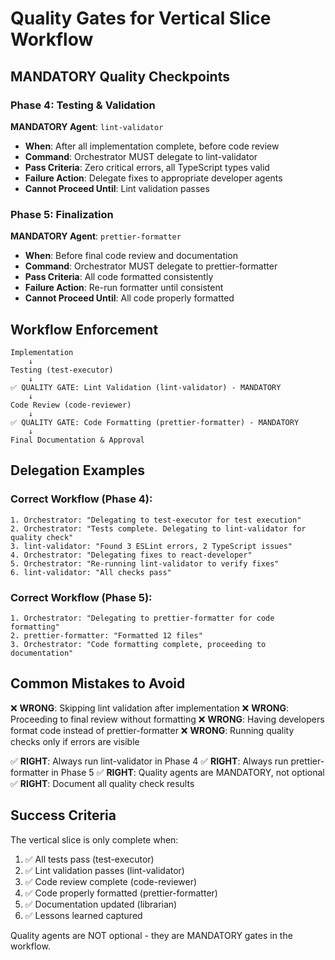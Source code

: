# Quality Gates for Vertical Slice Workflow

## MANDATORY Quality Checkpoints

### Phase 4: Testing & Validation
**MANDATORY Agent**: `lint-validator`
- **When**: After all implementation complete, before code review
- **Command**: Orchestrator MUST delegate to lint-validator
- **Pass Criteria**: Zero critical errors, all TypeScript types valid
- **Failure Action**: Delegate fixes to appropriate developer agents
- **Cannot Proceed Until**: Lint validation passes

### Phase 5: Finalization  
**MANDATORY Agent**: `prettier-formatter`
- **When**: Before final code review and documentation
- **Command**: Orchestrator MUST delegate to prettier-formatter
- **Pass Criteria**: All code formatted consistently
- **Failure Action**: Re-run formatter until consistent
- **Cannot Proceed Until**: All code properly formatted

## Workflow Enforcement

```
Implementation 
    ↓
Testing (test-executor)
    ↓
✅ QUALITY GATE: Lint Validation (lint-validator) - MANDATORY
    ↓
Code Review (code-reviewer)
    ↓
✅ QUALITY GATE: Code Formatting (prettier-formatter) - MANDATORY
    ↓
Final Documentation & Approval
```

## Delegation Examples

### Correct Workflow (Phase 4):
```
1. Orchestrator: "Delegating to test-executor for test execution"
2. Orchestrator: "Tests complete. Delegating to lint-validator for quality check"
3. lint-validator: "Found 3 ESLint errors, 2 TypeScript issues"
4. Orchestrator: "Delegating fixes to react-developer"
5. Orchestrator: "Re-running lint-validator to verify fixes"
6. lint-validator: "All checks pass"
```

### Correct Workflow (Phase 5):
```
1. Orchestrator: "Delegating to prettier-formatter for code formatting"
2. prettier-formatter: "Formatted 12 files"
3. Orchestrator: "Code formatting complete, proceeding to documentation"
```

## Common Mistakes to Avoid

❌ **WRONG**: Skipping lint validation after implementation
❌ **WRONG**: Proceeding to final review without formatting
❌ **WRONG**: Having developers format code instead of prettier-formatter
❌ **WRONG**: Running quality checks only if errors are visible

✅ **RIGHT**: Always run lint-validator in Phase 4
✅ **RIGHT**: Always run prettier-formatter in Phase 5
✅ **RIGHT**: Quality agents are MANDATORY, not optional
✅ **RIGHT**: Document all quality check results

## Success Criteria

The vertical slice is only complete when:
1. ✅ All tests pass (test-executor)
2. ✅ Lint validation passes (lint-validator) 
3. ✅ Code review complete (code-reviewer)
4. ✅ Code properly formatted (prettier-formatter)
5. ✅ Documentation updated (librarian)
6. ✅ Lessons learned captured

Quality agents are NOT optional - they are MANDATORY gates in the workflow.
